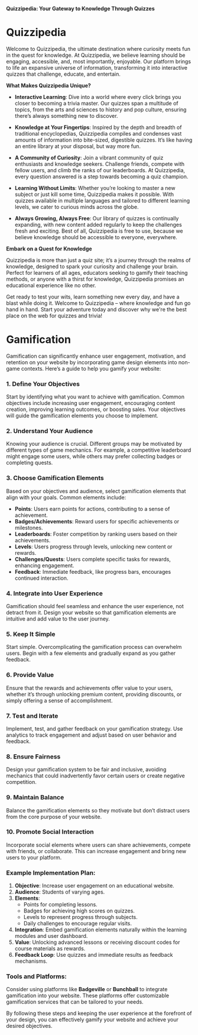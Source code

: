 

**Quizzipedia: Your Gateway to Knowledge Through Quizzes**


# Quizzipedia
Welcome to Quizzipedia, the ultimate destination where curiosity meets fun in the quest for knowledge. At Quizzipedia, we believe learning should be engaging, accessible, and, most importantly, enjoyable. Our platform brings to life an expansive universe of information, transforming it into interactive quizzes that challenge, educate, and entertain.

**What Makes Quizzipedia Unique?**

- **Interactive Learning**: Dive into a world where every click brings you closer to becoming a trivia master. Our quizzes span a multitude of topics, from the arts and sciences to history and pop culture, ensuring there’s always something new to discover.

- **Knowledge at Your Fingertips**: Inspired by the depth and breadth of traditional encyclopedias, Quizzipedia compiles and condenses vast amounts of information into bite-sized, digestible quizzes. It’s like having an entire library at your disposal, but way more fun.

- **A Community of Curiosity**: Join a vibrant community of quiz enthusiasts and knowledge seekers. Challenge friends, compete with fellow users, and climb the ranks of our leaderboards. At Quizzipedia, every question answered is a step towards becoming a quiz champion.

- **Learning Without Limits**: Whether you’re looking to master a new subject or just kill some time, Quizzipedia makes it possible. With quizzes available in multiple languages and tailored to different learning levels, we cater to curious minds across the globe.

- **Always Growing, Always Free**: Our library of quizzes is continually expanding, with new content added regularly to keep the challenges fresh and exciting. Best of all, Quizzipedia is free to use, because we believe knowledge should be accessible to everyone, everywhere.

**Embark on a Quest for Knowledge**

Quizzipedia is more than just a quiz site; it’s a journey through the realms of knowledge, designed to spark your curiosity and challenge your brain. Perfect for learners of all ages, educators seeking to gamify their teaching methods, or anyone with a thirst for knowledge, Quizzipedia promises an educational experience like no other.

Get ready to test your wits, learn something new every day, and have a blast while doing it. Welcome to Quizzipedia – where knowledge and fun go hand in hand. Start your adventure today and discover why we're the best place on the web for quizzes and trivia!


# Gamification


Gamification can significantly enhance user engagement, motivation, and retention on your website by incorporating game design elements into non-game contexts. Here’s a guide to help you gamify your website:

### 1. Define Your Objectives
Start by identifying what you want to achieve with gamification. Common objectives include increasing user engagement, encouraging content creation, improving learning outcomes, or boosting sales. Your objectives will guide the gamification elements you choose to implement.

### 2. Understand Your Audience
Knowing your audience is crucial. Different groups may be motivated by different types of game mechanics. For example, a competitive leaderboard might engage some users, while others may prefer collecting badges or completing quests.

### 3. Choose Gamification Elements
Based on your objectives and audience, select gamification elements that align with your goals. Common elements include:
- **Points**: Users earn points for actions, contributing to a sense of achievement.
- **Badges/Achievements**: Reward users for specific achievements or milestones.
- **Leaderboards**: Foster competition by ranking users based on their achievements.
- **Levels**: Users progress through levels, unlocking new content or rewards.
- **Challenges/Quests**: Users complete specific tasks for rewards, enhancing engagement.
- **Feedback**: Immediate feedback, like progress bars, encourages continued interaction.

### 4. Integrate into User Experience
Gamification should feel seamless and enhance the user experience, not detract from it. Design your website so that gamification elements are intuitive and add value to the user journey.

### 5. Keep It Simple
Start simple. Overcomplicating the gamification process can overwhelm users. Begin with a few elements and gradually expand as you gather feedback.

### 6. Provide Value
Ensure that the rewards and achievements offer value to your users, whether it’s through unlocking premium content, providing discounts, or simply offering a sense of accomplishment.

### 7. Test and Iterate
Implement, test, and gather feedback on your gamification strategy. Use analytics to track engagement and adjust based on user behavior and feedback.

### 8. Ensure Fairness
Design your gamification system to be fair and inclusive, avoiding mechanics that could inadvertently favor certain users or create negative competition.

### 9. Maintain Balance
Balance the gamification elements so they motivate but don’t distract users from the core purpose of your website.

### 10. Promote Social Interaction
Incorporate social elements where users can share achievements, compete with friends, or collaborate. This can increase engagement and bring new users to your platform.

### Example Implementation Plan:
1. **Objective**: Increase user engagement on an educational website.
2. **Audience**: Students of varying ages.
3. **Elements**:
   - Points for completing lessons.
   - Badges for achieving high scores on quizzes.
   - Levels to represent progress through subjects.
   - Daily challenges to encourage regular visits.
4. **Integration**: Embed gamification elements naturally within the learning modules and user dashboard.
5. **Value**: Unlocking advanced lessons or receiving discount codes for course materials as rewards.
6. **Feedback Loop**: Use quizzes and immediate results as feedback mechanisms.

### Tools and Platforms:
Consider using platforms like **Badgeville** or **Bunchball** to integrate gamification into your website. These platforms offer customizable gamification services that can be tailored to your needs.

By following these steps and keeping the user experience at the forefront of your design, you can effectively gamify your website and achieve your desired objectives.






